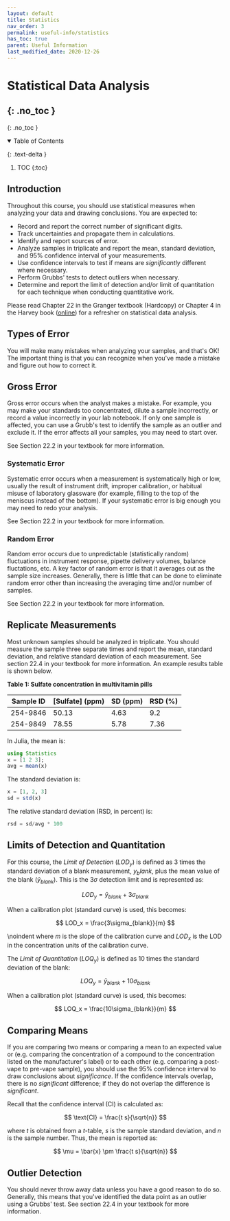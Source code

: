 ```yaml
---
layout: default
title: Statistics
nav_order: 3
permalink: useful-info/statistics
has_toc: true
parent: Useful Information
last_modified_date: 2020-12-26
---
```



# Statistical Data Analysis
{: .no_toc }
-----
{: .no_toc }

<details open markdown="block">
  <summary>
  Table of Contents
  </summary>

  {: .text-delta }
1. TOC
{:toc}
</details>

## Introduction

Throughout this course, you should use statistical measures when analyzing your data and drawing conclusions.  You are expected to:

- Record and report the correct number of significant digits.
- Track uncertainties and propagate them in calculations.
- Identify and report sources of error.
- Analyze samples in triplicate and report the mean, standard deviation, and 95% confidence interval of your measurements.
- Use confidence intervals to test if means are *significantly* different where necessary.
- Perform Grubbs' tests to detect outliers when necessary.
- Determine and report the limit of detection and/or limit of quantitation for each technique when conducting quantitative work.

Please read Chapter 22 in the Granger textbook (Hardcopy) or Chapter 4 in the Harvey book ([online](https://chem.libretexts.org/Bookshelves/Analytical_Chemistry/Book%3A_Analytical_Chemistry_2.1_(Harvey)/04%3A_Evaluating_Analytical_Data)) for a refresher on statistical data analysis.

## Types of Error  

You will make many mistakes when analyzing your samples, and that's OK!  The important thing is that you can recognize when you've made a mistake and figure out how to correct it.

## Gross Error

Gross error occurs when the analyst makes a mistake.  For example, you may make your standards too concentrated, dilute a sample incorrectly, or record a value incorrectly in your lab notebook.  If only one sample is affected, you can use a Grubb's test to identify the sample as an outlier and exclude it.  If the error affects all your samples, you may need to start over.

See Section 22.2 in your textbook for more information.

### Systematic Error  

Systematic error occurs when a measurement is systematically high or low, usually the result of instrument drift, improper calibration, or habitual misuse of laboratory glassware (for example, filling to the top of the meniscus instead of the bottom).  If your systematic error is big enough you may need to redo your analysis.

See Section 22.2 in your textbook for more information.

### Random Error  

Random error occurs due to unpredictable (statistically random) fluctuations in instrument response, pipette delivery volumes, balance fluctations, etc.  A key factor of random error is that it averages out as the sample size increases.  Generally, there is little that can be done to eliminate random error other than increasing the averaging time and/or number of samples.

See Section 22.2 in your textbook for more information.

## Replicate Measurements  

Most unknown samples should be analyzed in triplicate.  You should measure the sample three separate times and report the mean, standard deviation, and relative standard deviation of each measurement.  See section 22.4 in your textbook for more information.  An example results table is shown below.

**Table 1: Sulfate concentration in multivitamin pills**  

| Sample ID | [Sulfate] (ppm) | SD (ppm) | RSD (%) |
| --------- | --------------- | -------- | ------- |
| 254-9846  | 50.13           | 4.63     | 9.2     |
| 254-9849  | 78.55           | 5.78     | 7.36    |

In Julia, the mean is:

```julia
using Statistics
x = [1 2 3];
avg = mean(x)
```

The standard deviation is:

```julia
x = [1, 2, 3]
sd = std(x)
```

The relative standard deviation (RSD, in percent) is:

```julia
rsd = sd/avg * 100
```

## Limits of Detection and Quantitation  

For this course, the *Limit of Detection* ($LOD_y$) is defined as 3 times the standard deviation of a blank measurement, $y_blank$, plus the mean value of the blank ($\bar{y}_{blank}$).  This is the 3$\sigma$ detection limit and is represented as:

$$
LOD_y = \bar{y}_{blank} + 3\sigma_{blank}
$$

When a calibration plot (standard curve) is used, this becomes:

$$
LOD_x = \frac{3\sigma_{blank}}{m}
$$

\noindent where $m$ is the slope of the calibration curve and $LOD_x$ is the LOD in the concentration units of the calibration curve.

The *Limit of Quantitation* ($LOQ_y$) is defined as 10 times the standard deviation of the blank:

$$
LOQ_y = \bar{y}_{blank} + 10\sigma_{blank}
$$

When a calibration plot (standard curve) is used, this becomes:

$$
LOQ_x = \frac{10\sigma_{blank}}{m}
$$

## Comparing Means  

If you are comparing two means or comparing a mean to an expected value or (e.g. comparing the concentration of a compound to the concentration listed on the manufacturer's label) or to each other (e.g. comparing a post-vape to pre-vape sample), you should use the 95% confidence interval to draw conclusions about *significance*.  If the confidence intervals overlap, there is no *significant* difference; if they do not overlap the difference is *significant*.

Recall that the confidence interval (CI) is calculated as:

$$
\text{CI} = \frac{t s}{\sqrt{n}}
$$

where $t$ is obtained from a *t*-table, $s$ is the sample standard deviation, and $n$ is the sample number.  Thus, the mean is reported as:

$$
\mu = \bar{x} \pm \frac{t s}{\sqrt{n}}
$$

## Outlier Detection  

You should never throw away data unless you have a good reason to do so.  Generally, this means that you've identified the data point as an outlier using a Grubbs' test.  See section 22.4 in your textbook for more information.
